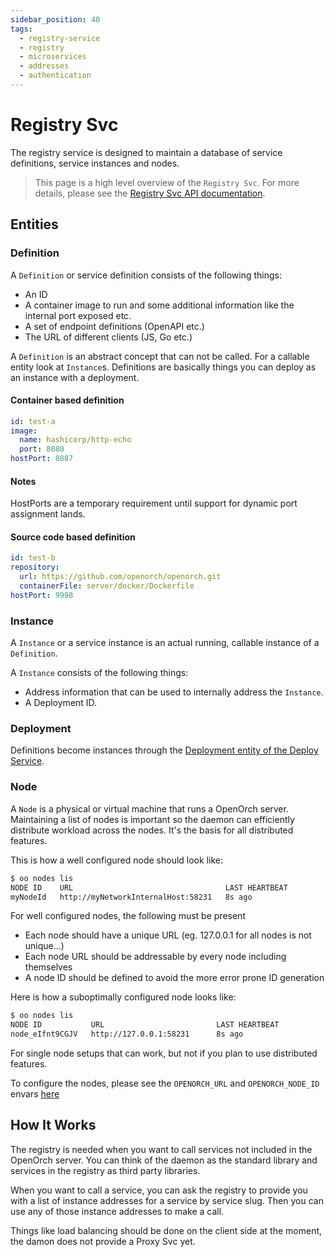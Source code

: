 ```yaml
---
sidebar_position: 40
tags:
  - registry-service
  - registry
  - microservices
  - addresses
  - authentication
---
```


# Registry Svc

The registry service is designed to maintain a database of service definitions, service instances and nodes.

> This page is a high level overview of the `Registry Svc`. For more details, please see the [Registry Svc API documentation](/docs/openorch/register-instance).

## Entities

### Definition

A `Definition` or service definition consists of the following things:

- An ID
- A container image to run and some additional information like the internal port exposed etc.
- A set of endpoint definitions (OpenAPI etc.)
- The URL of different clients (JS, Go etc.)

A `Definition` is an abstract concept that can not be called. For a callable entity look at `Instance`s. Definitions are basically things you can deploy as an instance with a deployment.

#### Container based definition

```yaml
id: test-a
image:
  name: hashicorp/http-echo
  port: 8080
hostPort: 8887
```

#### Notes

HostPorts are a temporary requirement until support for dynamic port assignment lands.

#### Source code based definition

```yaml
id: test-b
repository:
  url: https://github.com/openorch/openorch.git
  containerFile: server/docker/Dockerfile
hostPort: 9998
```

### Instance

A `Instance` or a service instance is an actual running, callable instance of a `Definition`.

A `Instance` consists of the following things:

- Address information that can be used to internally address the `Instance`.
- A Deployment ID.

### Deployment

Definitions become instances through the [Deployment entity of the Deploy Service](/docs/built-in-services/deploy-svc).

### Node

A `Node` is a physical or virtual machine that runs a OpenOrch server.
Maintaining a list of nodes is important so the daemon can efficiently distribute workload across the nodes. It's the basis for all distributed features.

This is how a well configured node should look like:

```sh
$ oo nodes lis
NODE ID    URL                                  LAST HEARTBEAT
myNodeId   http://myNetworkInternalHost:58231   8s ago
```

For well configured nodes, the following must be present

- Each node should have a unique URL (eg. 127.0.0.1 for all nodes is not unique...)
- Each node URL should be addressable by every node including themselves
- A node ID should be defined to avoid the more error prone ID generation

Here is how a suboptimally configured node looks like:

```sh
$ oo nodes lis
NODE ID           URL                         LAST HEARTBEAT
node_eIfnt9CGJV   http://127.0.0.1:58231      8s ago
```

For single node setups that can work, but not if you plan to use distributed features.

To configure the nodes, please see the `OPENORCH_URL` and `OPENORCH_NODE_ID` envars [here](/docs/running-the-server/backend-environment-variables)

## How It Works

The registry is needed when you want to call services not included in the OpenOrch server. You can think of the daemon as the standard library and services in the registry as third party libraries.

When you want to call a service, you can ask the registry to provide you with a list of instance addresses for a service by service slug. Then you can use any of those instance addresses to make a call.

Things like load balancing should be done on the client side at the moment, the damon does not provide a Proxy Svc yet.

